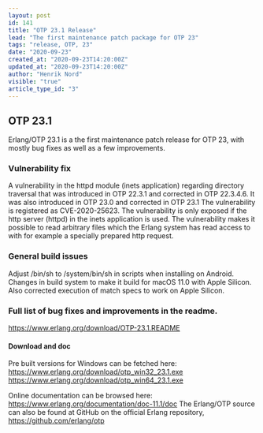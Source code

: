 ```yaml
---
layout: post
id: 141
title: "OTP 23.1 Release"
lead: "The first maintenance patch package for OTP 23"
tags: "release, OTP, 23"
date: "2020-09-23"
created_at: "2020-09-23T14:20:00Z"
updated_at: "2020-09-23T14:20:00Z"
author: "Henrik Nord"
visible: "true"
article_type_id: "3"
---
```


## OTP 23.1

Erlang/OTP 23.1 is a the first maintenance patch release for OTP 23, with mostly bug fixes as well as a few improvements.

### Vulnerability fix

A vulnerability in the httpd module (inets application) regarding directory traversal that was introduced in OTP 22.3.1 and corrected in OTP 22.3.4.6. It was also introduced in OTP 23.0 and corrected in OTP 23.1 The vulnerability is registered as CVE-2020-25623.
 The vulnerability is only exposed if the http server (httpd) in the inets application is used. The vulnerability makes it possible to read arbitrary files which the Erlang system has read access to with for example a specially prepared http request.

### General build issues

Adjust /bin/sh to /system/bin/sh in scripts when installing on Android.
 Changes in build system to make it build for macOS 11.0 with Apple Silicon. Also corrected execution of match specs to work on Apple Silicon.

### Full list of bug fixes and improvements in the readme.

<https://www.erlang.org/download/OTP-23.1.README>

#### Download and doc

Pre built versions for Windows can be fetched here:
<https://www.erlang.org/download/otp_win32_23.1.exe>
<https://www.erlang.org/download/otp_win64_23.1.exe>

Online documentation can be browsed here:
<https://www.erlang.org/documentation/doc-11.1/doc>
 The Erlang/OTP source can also be found at GitHub on the official Erlang repository,
<https://github.com/erlang/otp>
